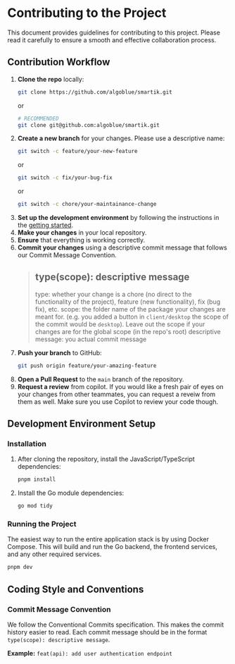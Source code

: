 # Contributing to the Project

This document provides guidelines for contributing to this project. Please read it carefully to ensure a smooth and effective collaboration process.

## Contribution Workflow

1.  **Clone the repo** locally:
    ```bash
    git clone https://github.com/algoblue/smartik.git
    ```
    or 
    ```bash
    # RECOMMENDED
    git clone git@github.com:algoblue/smartik.git
    ```
3.  **Create a new branch** for your changes. Please use a descriptive name:
    ```bash
    git switch -c feature/your-new-feature
    ```
    or
    ```bash
    git switch -c fix/your-bug-fix
    ```
    or
    ```bash
    git switch -c chore/your-maintainance-change
    ```
4.  **Set up the development environment** by following the instructions in the [getting started](./get-started.md).
5.  **Make your changes** in your local repository.
6.  **Ensure** that everything is working correctly.
7.  **Commit your changes** using a descriptive commit message that follows our Commit Message Convention.
    > **type(scope): descriptive message**
    > ---
    > type: whether your change is a chore (no direct to the functionality of the project), feature (new functionality), fix (bug fix), etc.
    > scope: the folder name of the package your changes are meant for.
             (e.g. you added a button in `client/desktop` the scope of the commit would be `desktop`). Leave out the scope if your changes are for the global scope (in the repo's root)
    > descriptive message: you actual commit message
8.  **Push your branch** to GitHub: 
    ```bash
    git push origin feature/your-amazing-feature
    ```
9.  **Open a Pull Request** to the `main` branch of the repository.
10. **Request a review** from copilot. If you would like a fresh pair of eyes on your changes from other teammates, you can request a reveiw from them as well. Make sure you use Copilot to review your code though.

## Development Environment Setup

### Installation

1.  After cloning the repository, install the JavaScript/TypeScript dependencies:
    ```bash
    pnpm install
    ```
2.  Install the Go module dependencies:
    ```bash
    go mod tidy
    ```

### Running the Project

The easiest way to run the entire application stack is by using Docker Compose. This will build and run the Go backend, the frontend services, and any other required services.

```bash
pnpm dev
```

## Coding Style and Conventions

### Commit Message Convention

We follow the Conventional Commits specification. This makes the commit history easier to read. Each commit message should be in the format `type(scope): descriptive message`.

**Example:** `feat(api): add user authentication endpoint`